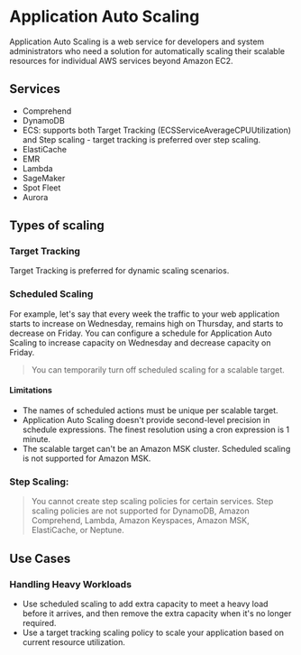 # Application Auto Scaling

Application Auto Scaling is a web service for developers and system administrators who need a solution for automatically scaling their scalable resources for individual AWS services beyond Amazon EC2.

## Services

- Comprehend
- DynamoDB
- ECS: supports both Target Tracking (ECSServiceAverageCPUUtilization) and Step scaling - target tracking is preferred over step scaling. 
- ElastiCache
- EMR
- Lambda
- SageMaker
- Spot Fleet
- Aurora

## Types of scaling

### Target Tracking

Target Tracking is preferred for dynamic scaling scenarios.

### Scheduled Scaling

For example, let's say that every week the traffic to your web application starts to increase on Wednesday, remains high on Thursday, and starts to decrease on Friday. You can configure a schedule for Application Auto Scaling to increase capacity on Wednesday and decrease capacity on Friday.

> You can temporarily turn off scheduled scaling for a scalable target. 

#### Limitations

- The names of scheduled actions must be unique per scalable target.
- Application Auto Scaling doesn't provide second-level precision in schedule expressions. The finest resolution using a cron expression is 1 minute.
- The scalable target can't be an Amazon MSK cluster. Scheduled scaling is not supported for Amazon MSK.

### Step Scaling: 

> You cannot create step scaling policies for certain services. Step scaling policies are not supported for DynamoDB, Amazon Comprehend, Lambda, Amazon Keyspaces, Amazon MSK, ElastiCache, or Neptune.

## Use Cases
### Handling Heavy Workloads

- Use scheduled scaling to add extra capacity to meet a heavy load before it arrives, and then remove the extra capacity when it's no longer required.
- Use a target tracking scaling policy to scale your application based on current resource utilization.
